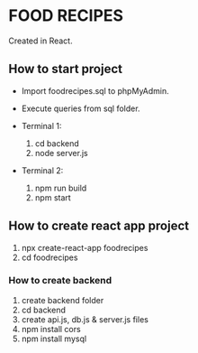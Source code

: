 # FOOD RECIPES
Created in React.

## How to start project

* Import foodrecipes.sql to phpMyAdmin.
* Execute queries from sql folder.

* Terminal 1:
	1. cd backend
	2. node server.js
* Terminal 2:
	1. npm run build
	2. npm start

## How to create react app project

1. npx create-react-app foodrecipes
2. cd foodrecipes

### How to create backend
1. create backend folder
2. cd backend
3. create api.js, db.js & server.js files
4. npm install cors
5. npm install mysql